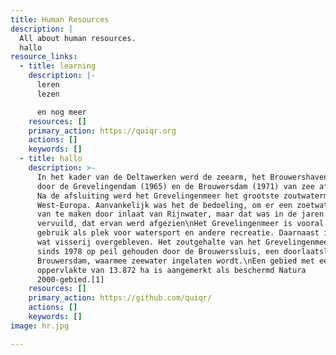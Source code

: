 ```yaml
---
title: Human Resources
description: |
  All about human resources.
  hallo
resource_links:
  - title: learning
    description: |-
      leren
      lezen

      en nog meer
    resources: []
    primary_action: https://quiqr.org
    actions: []
    keywords: []
  - title: hallo
    description: >-
      In het kader van de Deltawerken werd de zeearm, het Brouwershavense gat,
      door de Grevelingendam (1965) en de Brouwersdam (1971) van zee afgesloten.
      Na de afsluiting werd het Grevelingenmeer het grootste zoutwatermeer van
      West-Europa. Aanvankelijk was het de bedoeling, om er een zoetwatermeer
      van te maken door inlaat van Rijnwater, maar dat was in de jaren 70 zo
      vervuild, dat ervan werd afgezien\nHet Grevelingenmeer is vooral in
      gebruik als plek voor watersport en andere recreatie. Daarnaast is er nog
      wat visserij overgebleven. Het zoutgehalte van het Grevelingenmeer wordt
      sinds 1978 op peil gehouden door de Brouwerssluis, een doorlaatsluis in de
      Brouwersdam, waarmee zeewater ingelaten wordt.\nEen gebied met een
      oppervlakte van 13.872 ha is aangemerkt als beschermd Natura
      2000-gebied.[1]
    resources: []
    primary_action: https://github.com/quiqr/
    actions: []
    keywords: []
image: hr.jpg

---
```






















